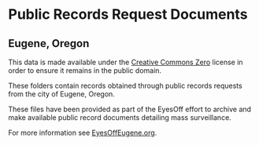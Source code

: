 # Public Records Request Documents
## Eugene, Oregon

This data is made available under the [Creative Commons Zero](https://creativecommons.org/public-domain/cc0/) license in order to ensure it remains in the public domain.

These folders contain records obtained through public records requests from the city of Eugene, Oregon. 

These files have been provided as part of the EyesOff effort to archive and make available public record documents detailing mass surveillance.

For more information see [EyesOffEugene.org](https://eyesoffeugene.org).